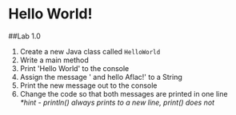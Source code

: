 # Hello World!

##Lab 1.0

1. Create a new Java class called `HelloWorld`
2. Write a main method
3. Print 'Hello World' to the console
4. Assign the message ' and hello Aflac!' to a String
5. Print the new message out to the console
6. Change the code so that both messages are printed in one line  
_*hint - println() always prints to a new line, print() does not_